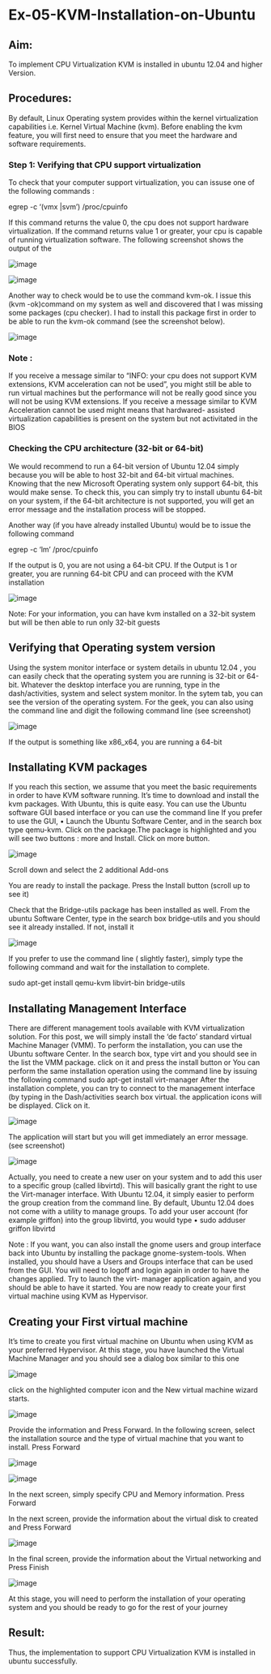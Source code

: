 # Ex-05-KVM-Installation-on-Ubuntu
## Aim:
To implement CPU Virtualization KVM is installed in ubuntu 12.04 and higher Version.

## Procedures:
By default, Linux Operating system provides within the kernel virtualization capabilities i.e. Kernel Virtual Machine (kvm). Before enabling the kvm feature, you will first need to ensure that you meet the hardware and software requirements.

### Step 1: Verifying that CPU support virtualization

To check that your computer support virtualization, you can issuse one of the following commands :

egrep -c ‘(vmx |svm’) /proc/cpuinfo

If this command returns the value 0, the cpu does not support hardware virtualization. If the command returns value 1 or greater, your cpu is capable of running virtualization software. The following screenshot shows the output of the

![image](https://github.com/Kaviarasu510/Ex-05-KVM-Installation-on-Ubuntu/assets/119392695/41b4b255-6f2c-4b50-a22a-0b7ca28f6231)

![image](https://github.com/Kaviarasu510/Ex-05-KVM-Installation-on-Ubuntu/assets/119392695/08c6603f-9019-441c-9111-7637edbf271c)

 
Another way to check would be to use the command kvm-ok.
I issue this (kvm -ok)command on my system as well and discovered that I was missing some packages (cpu checker). I had to install this package first in order to be able to run the kvm-ok command (see the screenshot below).

![image](https://github.com/Kaviarasu510/Ex-05-KVM-Installation-on-Ubuntu/assets/119392695/87a2d447-6bb8-4cbb-ae7a-cf6a94fbb7d7)

 

### Note :
If you receive a message similar to “INFO: your cpu does not support KVM extensions, KVM acceleration can not be used”, you might still be able to run virtual machines but the performance will not be really good since you will not be using KVM extensions.
If you receive a message similar to KVM Acceleration cannot be used might means that hardwared- assisted virtualization capabilities is present on the system but not activitated in the BIOS

### Checking the CPU architecture (32-bit or 64-bit)

We would recommend to run a 64-bit version of Ubuntu 12.04 simply because you will be able to host 32-bit and 64-bit virtual machines. Knowing that the new Microsoft Operating system only support 64-bit, this would make sense. To check this, you can simply try to install ubuntu 64-bit on your system, if the 64-bit architecture is not supported, you will get an error message and the installation process will be stopped.

Another way (if you have already installed Ubuntu) would be to issue the following command

egrep -c ‘lm’ /proc/cpuinfo

If the output is 0, you are not using a 64-bit CPU. If the Output is 1 or greater, you are running
64-bit CPU and can proceed with the KVM installation

![image](https://github.com/Kaviarasu510/Ex-05-KVM-Installation-on-Ubuntu/assets/119392695/3d489264-34b2-434b-a9ee-29ab11c68491)



Note: For your information, you can have kvm installed on a 32-bit system but will be then able to run only 32-bit guests

## Verifying that Operating system version

Using the system monitor interface or system details in ubuntu 12.04 , you can easily check that the operating system you are running is 32-bit or 64-bit. Whatever the desktop interface you are running, type in the dash/activities, system and select system monitor. In the sytem tab, you can see the version of the operating system.
For the geek, you can also using the command line and digit the following command line (see screenshot)

![image](https://github.com/Kaviarasu510/Ex-05-KVM-Installation-on-Ubuntu/assets/119392695/98714f0d-e79b-4bd7-af9f-4a091e3a87d8)



If the output is something like x86_x64, you are running a 64-bit
 
## Installating KVM packages

If you reach this section, we assume that you meet the basic requirements in order to have KVM software running. It’s time to download and install the kvm packages. With Ubuntu, this is quite easy. You can use the Ubuntu software GUI based interface or you can use the command line
If you prefer to use the GUI,
•	Launch the Ubuntu Software Center, and in the search box type qemu-kvm. Click on the package.The package is highlighted and you will see two buttons : more and Install. Click
on more button.

![image](https://github.com/Kaviarasu510/Ex-05-KVM-Installation-on-Ubuntu/assets/119392695/b8673344-8d38-465f-aa30-45ec05f98810)



Scroll down and select the 2 additional Add-ons

You are ready to install the package. Press the Install button (scroll up to see it)

Check that the Bridge-utils package has been installed as well. From the ubuntu Software Center, type in the search box bridge-utils and you should see it already installed. If not, install it

![image](https://github.com/Kaviarasu510/Ex-05-KVM-Installation-on-Ubuntu/assets/119392695/956ef8c5-d02b-48d4-a4d6-03d592afadd1)
 
 
If you prefer to use the command line ( slightly faster), simply type the following command and wait for the installation to complete.

sudo apt-get install qemu-kvm libvirt-bin bridge-utils

## Installating Management Interface

There are different management tools available with KVM virtualization solution. For this post, we will simply install the ‘de facto’ standard virtual Machine Manager (VMM). To perform the installation, you can use the Ubuntu software Center. In the search box, type virt and you should see in the list the VMM package. click on it and press the install button
or
You can perform the same installation operation using the command line by issuing the following command
sudo apt-get install virt-manager
After the installation complete, you can try to connect to the management interface (by typing in the Dash/activities search box virtual. the application icons will be displayed. Click on it.
 
![image](https://github.com/Kaviarasu510/Ex-05-KVM-Installation-on-Ubuntu/assets/119392695/1fc9249e-b464-4325-b3cd-b33df93725fa)


The application will start but you will get immediately an error message. (see screenshot)

![image](https://github.com/Kaviarasu510/Ex-05-KVM-Installation-on-Ubuntu/assets/119392695/76acace9-6468-47b1-a7d7-53a388ab0e00)



Actually, you need to create a new user on your system and to add this user to a specific group (called libvirtd). This will basically grant the right to use the Virt-manager interface. With Ubuntu 12.04, it simply easier to perform the group creation from the command line. By default, Ubuntu
12.04 does not come with a utility to manage groups.
To add your user account (for example griffon) into the group libvirtd, you would type
•	sudo adduser griffon libvirtd
 
Note : If you want, you can also install the gnome users and group interface back into Ubuntu by installing the package gnome-system-tools. When installed, you should have a Users and Groups interface that can be used from the GUI.
You will need to logoff and login again in order to have the changes applied. Try to launch the virt- manager application again, and you should be able to have it started. You are now ready to create your first virtual machine using KVM as Hypervisor.

## Creating your First virtual machine

It’s time to create you first virtual machine on Ubuntu when using KVM as your preferred Hypervisor. At this stage, you have launched the Virtual Machine Manager and you should see a dialog box similar to this one

![image](https://github.com/Kaviarasu510/Ex-05-KVM-Installation-on-Ubuntu/assets/119392695/26df0287-1d7a-492a-9453-86271c8e0f2c)


click on the highlighted computer icon and the New virtual machine wizard starts.

![image](https://github.com/Kaviarasu510/Ex-05-KVM-Installation-on-Ubuntu/assets/119392695/13d4807f-af86-44c3-bb64-b842fc57ff89)


Provide the information and Press Forward.
In the following screen, select the installation source and the type of virtual machine that you want to install. Press Forward

![image](https://github.com/Kaviarasu510/Ex-05-KVM-Installation-on-Ubuntu/assets/119392695/7b8043c7-f13e-4103-9703-9efb696ed978)

![image](https://github.com/Kaviarasu510/Ex-05-KVM-Installation-on-Ubuntu/assets/119392695/b8de195a-745f-493c-b856-0671207fb44f)


In the next screen, simply specify CPU and Memory information. Press Forward
 
In the next screen, provide the information about the virtual disk to created and Press Forward

![image](https://github.com/Kaviarasu510/Ex-05-KVM-Installation-on-Ubuntu/assets/119392695/e494eb60-8010-4303-b607-ad459af4dc22)


In the final screen, provide the information about the Virtual networking and Press Finish

![image](https://github.com/Kaviarasu510/Ex-05-KVM-Installation-on-Ubuntu/assets/119392695/073e48d0-004e-4a21-b5fa-06cc0068bc7a)



At this stage, you will need to perform the installation of your operating system and you should be ready to go for the rest of your journey

## Result:
Thus, the implementation to support CPU Virtualization KVM is installed in ubuntu
successfully.
